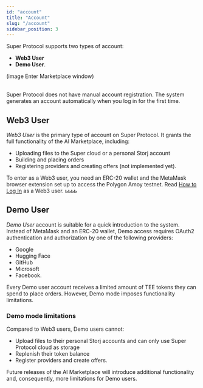 ```yaml
---
id: "account"
title: "Account"
slug: "/account"
sidebar_position: 3
---
```


Super Protocol supports two types of account:

- **Web3 User**
- **Demo User**.

(image Enter Marketplace window)
<br/>
<br/>

Super Protocol does not have manual account registration. The system generates an account automatically when you log in for the first time.

## Web3 User

_Web3 User_ is the primary type of account on Super Protocol. It grants the full functionality of the AI Marketplace, including:

- Uploading files to the Super cloud or a personal Storj account
- Building and placing orders
- Registering providers and creating offers (not implemented yet).

To enter as a Web3 user, you need an ERC-20 wallet and the MetaMask browser extension set up to access the Polygon Amoy testnet. Read [How to Log In](/ai-marketplace/guides/guide-log-in#web3-user) as a Web3 user. ьььь

## Demo User

_Demo User_ account is suitable for a quick introduction to the system. Instead of MetaMask and an ERC-20 wallet, Demo access requires OAuth2 authentication and authorization by one of the following providers:

- Google
- Hugging Face
- GitHub
- Microsoft
- Facebook.

Every Demo user account receives a limited amount of TEE tokens they can spend to place orders. However, Demo mode imposes functionality limitations.

### Demo mode limitations

Compared to Web3 users, Demo users cannot:

- Upload files to their personal Storj accounts and can only use Super Protocol cloud as storage
- Replenish their token balance
- Register providers and create offers.

Future releases of the AI Marketplace will introduce additional functionality and, consequently, more limitations for Demo users.